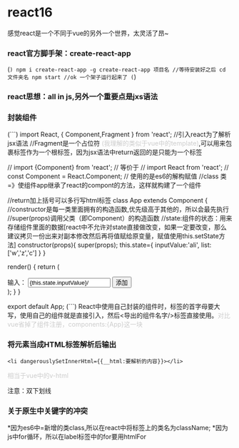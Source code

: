 # react16
感觉react是一个不同于vue的另外一个世界，太灵活了昂~
### react官方脚手架：create-react-app
(```)
  npm i create-react-app -g
  create-react-app 项目名
  //等待安装好之后
  cd 文件夹名
  npm start
  //ok 一个架子运行起来了
(```)

### react思想：all in js,另外一个重要点是jxs语法
### 封装组件
(```)
import React, { Component,Fragment } from 'react';
//引入react为了解析jsx语法
//Fragment是一个占位符 <span style="color:#ccc">(我理解的类似于vue中的template)</span>,可以用来包裹标签作为一个根标签，因为jsx语法中return返回的是只能为一个标签

// import {Component} from 'react';
// 等价于
// import React from 'react';
// const Component = React.Component;
// 使用的是es6的解构赋值
//class 类 =》使组件app继承了react的compont的方法，这样就构建了一个组件

//return加上括号可以多行写html标签
class App extends Component {
//constructor是每一类里面拥有的构造函数,优先级高于其他的，所以会最先执行
//super(props)调用父类（即Component）的构造函数
//state:组件的状态：用来存储组件里面的数据[react中不允许对state直接做改变，如果一定要改变，那么建议拷贝一份出来对副本修改然后再将值赋给原变量，赋值使用this.setState方法]
  constructor(props){
    super(props);
    this.state={
      inputValue:'ali',
      list:['w','z','c']
    }
  }

  render() {
    return (
      <Fragment>
        <div>
          <label htmlFor="input">输入：</label>
          <input type="text" 
          id='input'
          value={this.state.inputValue}/>
          <button onClick={this.handleLi.bind(this)}>添加</button>
        </div>
      </Fragment>
    );
  }
}

export default App;
(```)
React中使用自己封装的组件时，标签的首字母要大写，使用自己的组件就是直接引入，然后<导出的组件名字/>标签直接使用。<span style="color:#ccc">对比vue省掉了组件注册，components:{App}这一块</span>

### 将元素当成HTML标签解析后输出
`<li dangerouslySetInnerHtml={{__html:要解析的内容}}></li>`
<p style="color:#ccc">相当于vue中的v-html</p>注意：双下划线

### 关于原生中关键字的冲突
*因为es6中=新增的类class,所以在react中将标签上的类名为className;
*因为js中for循环，所以在label标签中的for要用htmlFor





